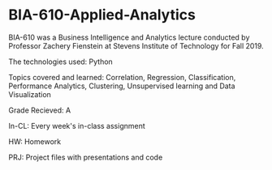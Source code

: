 # BIA-610-Applied-Analytics
BIA-610 was a Business Intelligence and Analytics lecture conducted by Professor Zachery Fienstein at Stevens Institute of Technology for Fall 2019.

The technologies used: Python

Topics covered and learned: Correlation, Regression, Classification, Performance Analytics, Clustering, Unsupervised learning and Data Visualization

Grade Recieved: A



In-CL: Every week's in-class assignment

HW: Homework

PRJ: Project files with presentations and code
